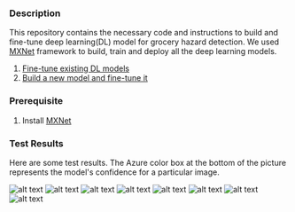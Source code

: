 ### Description
 This repository contains the necessary code and instructions to build and fine-tune deep learning(DL) model for grocery hazard detection.
 We used [MXNet](https://mxnet.apache.org/) framework to build, train and deploy all the deep learning models. 

1. [Fine-tune existing DL models](https://github.com/sarwarmurshed/supermarket_hazard_detection/tree/master/fine-tune_existing_models)
2. [Build a new model and fine-tune it](https://github.com/sarwarmurshed/supermarket_hazard_detection/tree/master/edgeLite)

### Prerequisite
1. Install [MXNet](https://mxnet.apache.org/get_started/?platform=devices&iot=raspberry-pi&) 

### Test Results
Here are some test results. The Azure color box at the bottom of the picture represents the model's confidence for a particular image. 

![alt text](https://github.com/sarwarmurshed/supermarket_hazard_detection/blob/master/output_result/output_result1.png "Logo Title Text 1")
![alt text](https://github.com/sarwarmurshed/supermarket_hazard_detection/blob/master/output_result/output_result2.png "Logo Title Text 2")
![alt text](https://github.com/sarwarmurshed/supermarket_hazard_detection/blob/master/output_result/output_result3.png "Logo Title Text 3")
![alt text](https://github.com/sarwarmurshed/supermarket_hazard_detection/blob/master/output_result/output_result4.png "Logo Title Text 4")
![alt text](https://github.com/sarwarmurshed/supermarket_hazard_detection/blob/master/output_result/output_result5.png "Logo Title Text 5")
![alt text](https://github.com/sarwarmurshed/supermarket_hazard_detection/blob/master/output_result/output_result6.png "Logo Title Text 6")
![alt text](https://github.com/sarwarmurshed/supermarket_hazard_detection/blob/master/output_result/output_result7.png "Logo Title Text 7")
![alt text](https://github.com/sarwarmurshed/supermarket_hazard_detection/blob/master/output_result/output_result9.png "Logo Title Text 8")
